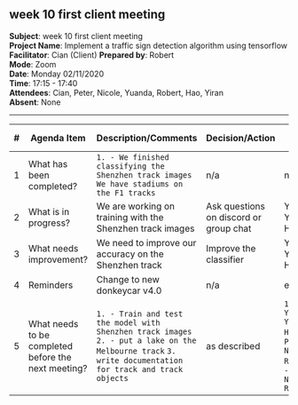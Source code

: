 ## week 10 first client meeting

**Subject**: week 10 first client meeting  
**Project Name**: Implement a traffic sign detection algorithm using tensorflow  
**Facilitator**: Cian (Client) 
**Prepared by**: Robert  
**Mode**: Zoom  
**Date**: Monday 02/11/2020  
**Time**: 17:15 - 17:40  
**Attendees**: Cian, Peter, Nicole, Yuanda, Robert, Hao, Yiran  
**Absent**: None

--- 

| #   | Agenda Item                                         | Description/Comments                                                                                                                                                                                                                                                                                                                                                                                                                                                                                                                                                                                                                                                                                                    | Decision/Action                                                   | Who?         | Items for escalation |
| --- | --------------------------------------------------- | ----------------------------------------------------------------------------------------------------------------------------------------------------------------------------------------------------------------------------------------------------------------------------------------------------------------------------------------------------------------------------------------------------------------------------------------------------------------------------------------------------------------------------------------------------------------------------------------------------------------------------------------------------------------------------------------------------------------------- | ----------------------------------------------------------------- | ------------ | -------------------- |
| 1   | What has been completed?                            | `1. - We finished classifying the Shenzhen track images` `We have stadiums on the F1 tracks` | n/a                                                               | n/a          | n/a                  |
| 2   | What is in progress?                                | We are working on training with the Shenzhen track images                                                                                                                                                                                                                                                                                                                                                                                                                                                                                                                                                                                      | Ask questions on discord or group chat                              |  Yiran, Yuanda, Hao     | n/a                  |
| 3   | What needs improvement?                             |    We need to improve our accuracy on the Shenzhen track  | Improve the classifier | Yiran, Yuanda, Hao                  |n/a
| 4   | Reminders                                           | Change to new donkeycar v4.0                                                                                                                                                                                                                                                                                                                                                                                                                                                                                                                                                                                                                                                              | n/a                                | everyone     | n/a                  |
| 5   | What needs to be completed before the next meeting? | `1. - Train and test the model with Shenzhen track images` `2. - put a lake on the Melbourne track` `3. write documentation for track and track objects`| as described               | `1. - Yuanda, Yiran, Hao` `2. - Peter, Nicole, Robert` `3. - Peter, Nicole, Robert`    | n/a                  |